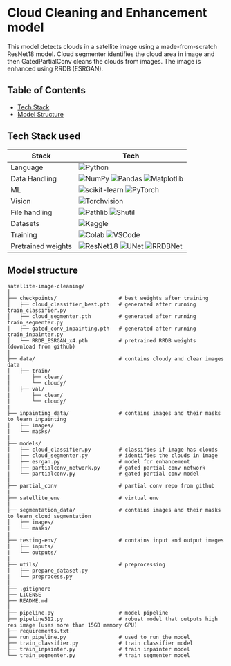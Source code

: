 # Cloud Cleaning and Enhancement model
This model detects clouds in a satellite image using a made-from-scratch ResNet18 model. Cloud segmenter identifies the cloud area in image and then GatedPartialConv cleans the clouds from images. The image is enhanced using RRDB (ESRGAN).

## Table of Contents
- [Tech Stack](#tech-stack-used)  
- [Model Structure](#model-structure)  

## Tech Stack used
| Stack | Tech |
|----------|----------|
| Language | ![Python](https://img.shields.io/badge/Python-3.8-blue?logo=python&logoColor=white) |
| Data Handling    | ![NumPy](https://img.shields.io/badge/NumPy-013243?logo=numpy&logoColor=white) ![Pandas](https://img.shields.io/badge/Pandas-150458?logo=pandas&logoColor=white) ![Matplotlib](https://img.shields.io/badge/Matplotlib-221f1f?logo=matplotlib&logoColor=white)|
| ML    | ![scikit-learn](https://img.shields.io/badge/scikit--learn-F7931E?logo=scikit-learn&logoColor=white) ![PyTorch](https://img.shields.io/badge/PyTorch-%23EE4C2C.svg?logo=pytorch&logoColor=white)  |
| Vision    | ![Torchvision](https://img.shields.io/badge/Torchvision-%23EE4C2C.svg?logo=PyTorch&logoColor=white)  |
| File handling | ![Pathlib](https://img.shields.io/badge/Pathlib-3776AB?logo=python&logoColor=white) ![Shutil](https://img.shields.io/badge/Shutil-3776AB?logo=python&logoColor=white) |
| Datasets | ![Kaggle](https://img.shields.io/badge/Kaggle-20BEFF?logo=kaggle&logoColor=white) |
| Training | ![Colab](https://img.shields.io/badge/Colab-F9AB00?logo=googlecolab&logoColor=white) ![VSCode](https://img.shields.io/badge/VSCode-0078D7?logo=visual-studio-code&logoColor=white) |
| Pretrained weights | ![ResNet18](https://img.shields.io/badge/ResNet18-CloudClassifier-blueviolet) ![UNet](https://img.shields.io/badge/UNet-CloudSegmenter-lightblue) ![RRDBNet](https://img.shields.io/badge/RRDBNet-Enhancement-green) |

## Model structure
```
satellite-image-cleaning/
│
├── checkpoints/                    # best weights after training 
│   ├── cloud_classifier_best.pth   # generated after running train_classifier.py
│   ├── cloud_segmenter.pth         # generated after running train_segmenter.py 
│   ├── gated_conv_inpainting.pth   # generated after running train_inpainter.py
│   └── RRDB_ESRGAN_x4.pth          # pretrained RRDB weights (download from github)
│   
├── data/                           # contains cloudy and clear images data     
│   ├── train/ 
|       ├── clear/
|       └── cloudy/
│   ├── val/
|       ├── clear/
|       └── cloudy/
|     
├── inpainting_data/                # contains images and their masks to learn inpainting    
│   ├── images/
|   └── masks/
|
├── models/
|   ├── cloud_classifier.py         # classifies if image has clouds
|   ├── cloud_segmenter.py          # identifies the clouds in image
|   ├── esrgan.py                   # model for enhancement
|   ├── partialconv_network.py      # gated partial conv network
|   └── partialconv.py              # gated partial conv model
|
├── partial_conv                    # partial conv repo from github
|                                      
├── satellite_env                   # virtual env
|           
├── segmentation_data/              # contains images and their masks to learn cloud segmentation    
│   ├── images/
|   └── masks/
|
├── testing-env/                    # contains input and output images
|   ├── inputs/
|   └── outputs/
|
├── utils/                          # preprocessing
|   ├── prepare_dataset.py
|   └── preprocess.py
|
├── .gitignore    
├── LICENSE
├── README.md
|
├── pipeline.py                     # model pipeline
├── pipeline512.py                  # robust model that outputs high res image (uses more than 15GB memory GPU)
├── requirements.txt
├── run_pipeline.py                 # used to run the model
├── train_classifier.py             # train classifier model
├── train_inpainter.py              # train inpainter model
└── train_segmenter.py              # train segmenter model
```
